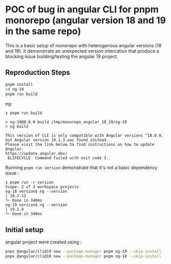 # POC of bug in angular CLI for pnpm monorepo (angular version 18 and 19 in the same repo)

This is a basic setup of monorepo with heterogenous angular versions (18 and 19).
It demonstrate an unexpected version intercation that produce a blocking issue building/testing the angular 19 project.

## Reproduction Steps

``` bash
pnpm install
cd ng-19
pnpm run build
```

eg:
```
❯ pnpm run build

> ng-19@0.0.0 build /tmp/monorepo_angular_18_19/ng-19
> ng build

This version of CLI is only compatible with Angular versions ^18.0.0,
but Angular version 19.1.3 was found instead.
Please visit the link below to find instructions on how to update Angular.
https://update.angular.dev/
 ELIFECYCLE  Command failed with exit code 3.
```

Running `pnpm run version` demonstrate that it's not a basic dependency issue :
```
❯ pnpm run -r version
Scope: 2 of 3 workspace projects
ng-18 version$ ng --version
│ 18.2.12
└─ Done in 340ms
ng-19 version$ ng --version
│ 19.1.4
└─ Done in 340ms
```

## Initial setup

angular project were created using :
``` bash
pnpx @angular/cli@19 new --package-manager pnpm ng-19 --skip-install
pnpx @angular/cli@18 new --package-manager pnpm ng-18 --skip-install
```
